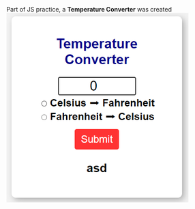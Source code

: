 <!DOCTYPE html>
<html lang="en">
  <head>
    <meta charset="UTF-8" />
    <meta name="viewport" content="width=device-width, initial-scale=1.0" />
  </head>
  <body>
    Part of JS practice, a <B>Temperature Converter</B> was created
    <img src="converter.png" />
  </body>
</html>
